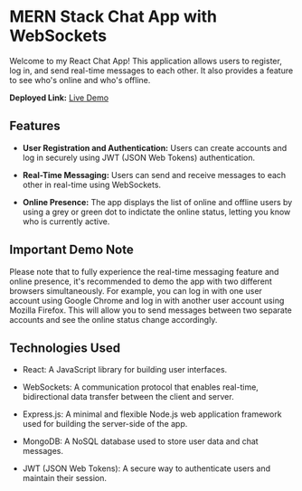 # MERN Stack Chat App with WebSockets

Welcome to my React Chat App! This application allows users to register, log in, and send real-time messages to each other. It also provides a feature to see who's online and who's offline.

**Deployed Link:** [Live Demo](https://chat-app-frontend-i6dy.onrender.com/)

## Features

- **User Registration and Authentication:** Users can create accounts and log in securely using JWT (JSON Web Tokens) authentication.

- **Real-Time Messaging:** Users can send and receive messages to each other in real-time using WebSockets.

- **Online Presence:** The app displays the list of online and offline users by using a grey or green dot to indictate the online status, letting you know who is currently active.

## Important Demo Note

Please note that to fully experience the real-time messaging feature and online presence, it's recommended to demo the app with two different browsers simultaneously. For example, you can log in with one user account using Google Chrome and log in with another user account using Mozilla Firefox. This will allow you to send messages between two separate accounts and see the online status change accordingly.

## Technologies Used

- React: A JavaScript library for building user interfaces.

- WebSockets: A communication protocol that enables real-time, bidirectional data transfer between the client and server.

- Express.js: A minimal and flexible Node.js web application framework used for building the server-side of the app.

- MongoDB: A NoSQL database used to store user data and chat messages.

- JWT (JSON Web Tokens): A secure way to authenticate users and maintain their session.
